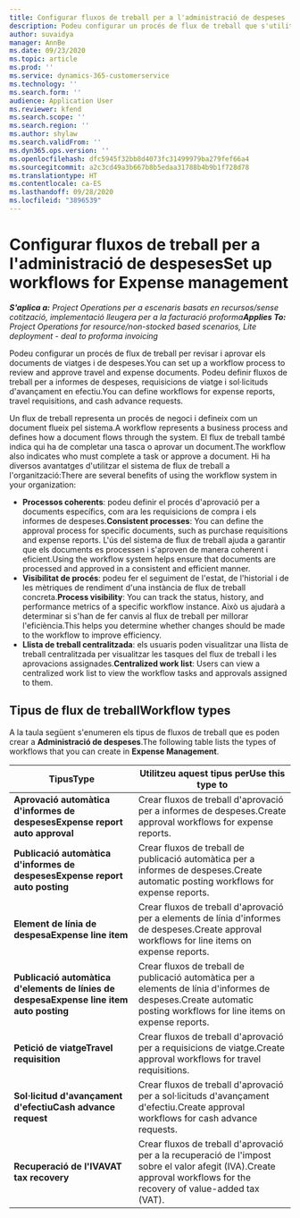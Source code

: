 ```yaml
---
title: Configurar fluxos de treball per a l'administració de despeses
description: Podeu configurar un procés de flux de treball que s'utilitzi per revisar i aprovar els documents de viatges i de despeses.
author: suvaidya
manager: AnnBe
ms.date: 09/23/2020
ms.topic: article
ms.prod: ''
ms.service: dynamics-365-customerservice
ms.technology: ''
ms.search.form: ''
audience: Application User
ms.reviewer: kfend
ms.search.scope: ''
ms.search.region: ''
ms.author: shylaw
ms.search.validFrom: ''
ms.dyn365.ops.version: ''
ms.openlocfilehash: dfc5945f32bb8d4073fc31499979ba279fef66a4
ms.sourcegitcommit: a2c3cd49a3b667b8b5edaa31788b4b9b1f728d78
ms.translationtype: HT
ms.contentlocale: ca-ES
ms.lasthandoff: 09/28/2020
ms.locfileid: "3896539"
---
```

# <a name="set-up-workflows-for-expense-management"></a><span data-ttu-id="79b3d-103">Configurar fluxos de treball per a l'administració de despeses</span><span class="sxs-lookup"><span data-stu-id="79b3d-103">Set up workflows for Expense management</span></span>

<span data-ttu-id="79b3d-104">_**S'aplica a:** Project Operations per a escenaris basats en recursos/sense cotització, implementació lleugera per a la facturació proforma_</span><span class="sxs-lookup"><span data-stu-id="79b3d-104">_**Applies To:** Project Operations for resource/non-stocked based scenarios, Lite deployment - deal to proforma invoicing_</span></span>

<span data-ttu-id="79b3d-105">Podeu configurar un procés de flux de treball per revisar i aprovar els documents de viatges i de despeses.</span><span class="sxs-lookup"><span data-stu-id="79b3d-105">You can set up a workflow process to review and approve travel and expense documents.</span></span> <span data-ttu-id="79b3d-106">Podeu definir fluxos de treball per a informes de despeses, requisicions de viatge i sol·licituds d'avançament en efectiu.</span><span class="sxs-lookup"><span data-stu-id="79b3d-106">You can define workflows for expense reports, travel requisitions, and cash advance requests.</span></span>

<span data-ttu-id="79b3d-107">Un flux de treball representa un procés de negoci i defineix com un document flueix pel sistema.</span><span class="sxs-lookup"><span data-stu-id="79b3d-107">A workflow represents a business process and defines how a document flows through the system.</span></span> <span data-ttu-id="79b3d-108">El flux de treball també indica qui ha de completar una tasca o aprovar un document.</span><span class="sxs-lookup"><span data-stu-id="79b3d-108">The workflow also indicates who must complete a task or approve a document.</span></span> <span data-ttu-id="79b3d-109">Hi ha diversos avantatges d'utilitzar el sistema de flux de treball a l'organització:</span><span class="sxs-lookup"><span data-stu-id="79b3d-109">There are several benefits of using the workflow system in your organization:</span></span>

- <span data-ttu-id="79b3d-110">**Processos coherents**: podeu definir el procés d'aprovació per a documents específics, com ara les requisicions de compra i els informes de despeses.</span><span class="sxs-lookup"><span data-stu-id="79b3d-110">**Consistent processes**: You can define the approval process for specific documents, such as purchase requisitions and expense reports.</span></span> <span data-ttu-id="79b3d-111">L'ús del sistema de flux de treball ajuda a garantir que els documents es processen i s'aproven de manera coherent i eficient.</span><span class="sxs-lookup"><span data-stu-id="79b3d-111">Using the workflow system helps ensure that documents are processed and approved in a consistent and efficient manner.</span></span>
- <span data-ttu-id="79b3d-112">**Visibilitat de procés**: podeu fer el seguiment de l'estat, de l'historial i de les mètriques de rendiment d'una instància de flux de treball concreta.</span><span class="sxs-lookup"><span data-stu-id="79b3d-112">**Process visibility**: You can track the status, history, and performance metrics of a specific workflow instance.</span></span> <span data-ttu-id="79b3d-113">Això us ajudarà a determinar si s'han de fer canvis al flux de treball per millorar l'eficiència.</span><span class="sxs-lookup"><span data-stu-id="79b3d-113">This helps you determine whether changes should be made to the workflow to improve efficiency.</span></span>
- <span data-ttu-id="79b3d-114">**Llista de treball centralitzada**: els usuaris poden visualitzar una llista de treball centralitzada per visualitzar les tasques del flux de treball i les aprovacions assignades.</span><span class="sxs-lookup"><span data-stu-id="79b3d-114">**Centralized work list**: Users can view a centralized work list to view the workflow tasks and approvals assigned to them.</span></span> 

## <a name="workflow-types"></a><span data-ttu-id="79b3d-115">Tipus de flux de treball</span><span class="sxs-lookup"><span data-stu-id="79b3d-115">Workflow types</span></span>

<span data-ttu-id="79b3d-116">A la taula següent s'enumeren els tipus de fluxos de treball que es poden crear a **Administració de despeses**.</span><span class="sxs-lookup"><span data-stu-id="79b3d-116">The following table lists the types of workflows that you can create in **Expense Management**.</span></span>


|              <span data-ttu-id="79b3d-117"><strong>Tipus</strong></span><span class="sxs-lookup"><span data-stu-id="79b3d-117"><strong>Type</strong></span></span>              |                   <span data-ttu-id="79b3d-118"><strong>Utilitzeu aquest tipus per</strong></span><span class="sxs-lookup"><span data-stu-id="79b3d-118"><strong>Use this type to</strong></span></span>                   |
|-------------------------------------------------|-----------------------------------------------------------------------|
|   <span data-ttu-id="79b3d-119"><strong>Aprovació automàtica d'informes de despeses</strong></span><span class="sxs-lookup"><span data-stu-id="79b3d-119"><strong>Expense report auto approval</strong></span></span> |            <span data-ttu-id="79b3d-120">Crear fluxos de treball d'aprovació per a informes de despeses.</span><span class="sxs-lookup"><span data-stu-id="79b3d-120">Create approval workflows for expense reports.</span></span>             |
|  <span data-ttu-id="79b3d-121"><strong>Publicació automàtica d'informes de despeses</strong></span><span class="sxs-lookup"><span data-stu-id="79b3d-121"><strong>Expense report auto posting</strong></span></span>   |        <span data-ttu-id="79b3d-122">Crear fluxos de treball de publicació automàtica per a informes de despeses.</span><span class="sxs-lookup"><span data-stu-id="79b3d-122">Create automatic posting workflows for expense reports.</span></span>        |
|       <span data-ttu-id="79b3d-123"><strong>Element de línia de despesa</strong></span><span class="sxs-lookup"><span data-stu-id="79b3d-123"><strong>Expense line item</strong></span></span>        |     <span data-ttu-id="79b3d-124">Crear fluxos de treball d'aprovació per a elements de línia d'informes de despeses.</span><span class="sxs-lookup"><span data-stu-id="79b3d-124">Create approval workflows for line items on expense reports.</span></span>      |
| <span data-ttu-id="79b3d-125"><strong>Publicació automàtica d'elements de línies de despesa</strong></span><span class="sxs-lookup"><span data-stu-id="79b3d-125"><strong>Expense line item auto posting</strong></span></span> | <span data-ttu-id="79b3d-126">Crear fluxos de treball de publicació automàtica per a elements de línia d'informes de despeses.</span><span class="sxs-lookup"><span data-stu-id="79b3d-126">Create automatic posting workflows for line items on expense reports.</span></span> |
|       <span data-ttu-id="79b3d-127"><strong>Petició de viatge</strong></span><span class="sxs-lookup"><span data-stu-id="79b3d-127"><strong>Travel requisition</strong></span></span>       |          <span data-ttu-id="79b3d-128">Crear fluxos de treball d'aprovació per a requisicions de viatge.</span><span class="sxs-lookup"><span data-stu-id="79b3d-128">Create approval workflows for travel requisitions.</span></span>           |
|      <span data-ttu-id="79b3d-129"><strong>Sol·licitud d'avançament d'efectiu</strong></span><span class="sxs-lookup"><span data-stu-id="79b3d-129"><strong>Cash advance request</strong></span></span>      |         <span data-ttu-id="79b3d-130">Crear fluxos de treball d'aprovació per a sol·licituds d'avançament d'efectiu.</span><span class="sxs-lookup"><span data-stu-id="79b3d-130">Create approval workflows for cash advance requests.</span></span>          |
|        <span data-ttu-id="79b3d-131"><strong>Recuperació de l'IVA</strong></span><span class="sxs-lookup"><span data-stu-id="79b3d-131"><strong>VAT tax recovery</strong></span></span>        | <span data-ttu-id="79b3d-132">Crear fluxos de treball d'aprovació per a la recuperació de l'impost sobre el valor afegit (IVA).</span><span class="sxs-lookup"><span data-stu-id="79b3d-132">Create approval workflows for the recovery of value-added tax (VAT).</span></span>  |
